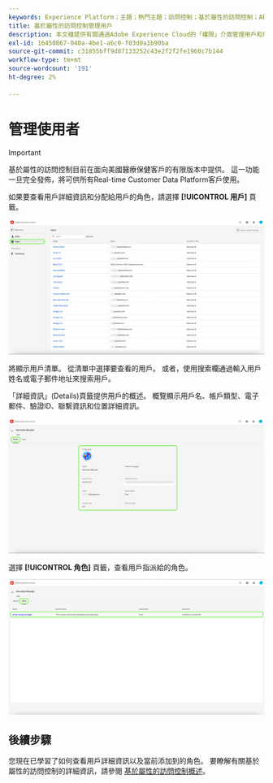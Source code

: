 ```yaml
---
keywords: Experience Platform；主題；熱門主題；訪問控制；基於屬性的訪問控制；ABAC
title: 基於屬性的訪問控制管理用戶
description: 本文檔提供有關通過Adobe Experience Cloud的「權限」介面管理用戶和用戶組的資訊
exl-id: 16450867-040a-4be1-a6c0-f03d0a1b90ba
source-git-commit: c31855bff9d87133252c43e2f2f2fe1960c7b144
workflow-type: tm+mt
source-wordcount: '191'
ht-degree: 2%

---
```


# 管理使用者

>[!IMPORTANT]
>
>基於屬性的訪問控制目前在面向美國醫療保健客戶的有限版本中提供。 這一功能一旦完全發佈，將可供所有Real-time Customer Data Platform客戶使用。

如果要查看用戶詳細資訊和分配給用戶的角色，請選擇 **[!UICONTROL 用戶]** 頁籤。

![flac用戶頁籤](../../images/flac-ui/flac-users-tab.png)

將顯示用戶清單。 從清單中選擇要查看的用戶。 或者，使用搜索欄通過輸入用戶姓名或電子郵件地址來搜索用戶。

「詳細資訊」(Details)頁籤提供用戶的概述。 概覽顯示用戶名、帳戶類型、電子郵件、驗證ID、聯繫資訊和位置詳細資訊。

![flac用戶詳細資訊](../../images/flac-ui/flac-users-details.png)

選擇 **[!UICONTROL 角色]** 頁籤，查看用戶指派給的角色。

![flac用戶角色](../../images/flac-ui/flac-users-roles.png)

## 後續步驟

您現在已學習了如何查看用戶詳細資訊以及當前添加到的角色。 要瞭解有關基於屬性的訪問控制的詳細資訊，請參閱 [基於屬性的訪問控制概述](../overview.md)。
